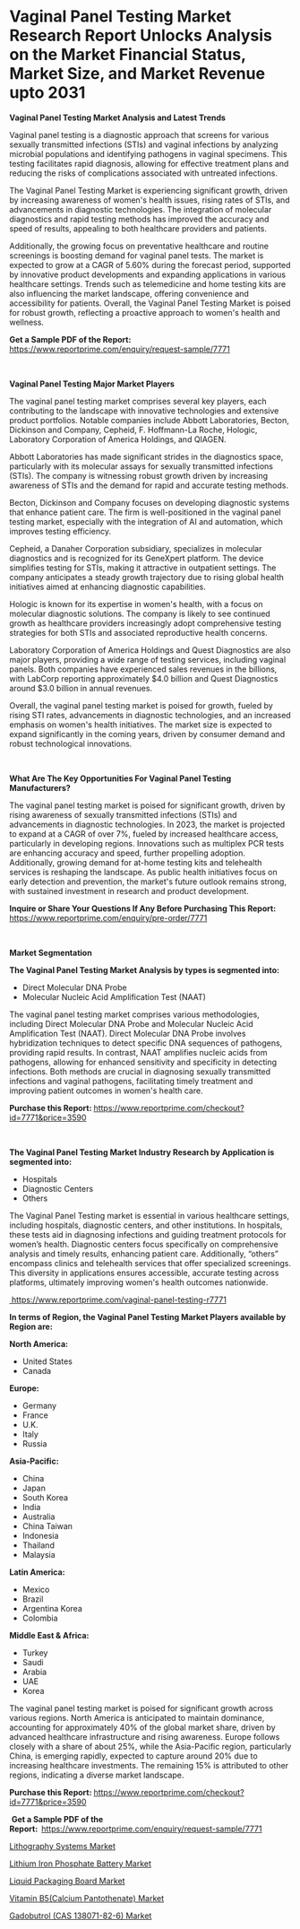 <p><h1>Vaginal Panel Testing Market Research Report Unlocks Analysis on the Market Financial Status, Market Size, and Market Revenue upto 2031</h1></p><p><strong>Vaginal Panel Testing Market Analysis and Latest Trends</strong></p>
<p><p>Vaginal panel testing is a diagnostic approach that screens for various sexually transmitted infections (STIs) and vaginal infections by analyzing microbial populations and identifying pathogens in vaginal specimens. This testing facilitates rapid diagnosis, allowing for effective treatment plans and reducing the risks of complications associated with untreated infections. </p><p>The Vaginal Panel Testing Market is experiencing significant growth, driven by increasing awareness of women's health issues, rising rates of STIs, and advancements in diagnostic technologies. The integration of molecular diagnostics and rapid testing methods has improved the accuracy and speed of results, appealing to both healthcare providers and patients. </p><p>Additionally, the growing focus on preventative healthcare and routine screenings is boosting demand for vaginal panel tests. The market is expected to grow at a CAGR of 5.60% during the forecast period, supported by innovative product developments and expanding applications in various healthcare settings. Trends such as telemedicine and home testing kits are also influencing the market landscape, offering convenience and accessibility for patients. Overall, the Vaginal Panel Testing Market is poised for robust growth, reflecting a proactive approach to women's health and wellness.</p></p>
<p><strong>Get a Sample PDF of the Report:&nbsp;</strong> <a href="https://www.reportprime.com/enquiry/request-sample/7771?utm_campaign=100&utm_medium=2&utm_source=Github&utm_content=ia&utm_term=28112024&utm_id=vaginal-panel-testing">https://www.reportprime.com/enquiry/request-sample/7771</a></p>
<p>&nbsp;</p>
<p><strong>Vaginal Panel Testing Major Market Players</strong></p>
<p><p>The vaginal panel testing market comprises several key players, each contributing to the landscape with innovative technologies and extensive product portfolios. Notable companies include Abbott Laboratories, Becton, Dickinson and Company, Cepheid, F. Hoffmann-La Roche, Hologic, Laboratory Corporation of America Holdings, and QIAGEN.</p><p>Abbott Laboratories has made significant strides in the diagnostics space, particularly with its molecular assays for sexually transmitted infections (STIs). The company is witnessing robust growth driven by increasing awareness of STIs and the demand for rapid and accurate testing methods.</p><p>Becton, Dickinson and Company focuses on developing diagnostic systems that enhance patient care. The firm is well-positioned in the vaginal panel testing market, especially with the integration of AI and automation, which improves testing efficiency.</p><p>Cepheid, a Danaher Corporation subsidiary, specializes in molecular diagnostics and is recognized for its GeneXpert platform. The device simplifies testing for STIs, making it attractive in outpatient settings. The company anticipates a steady growth trajectory due to rising global health initiatives aimed at enhancing diagnostic capabilities.</p><p>Hologic is known for its expertise in women's health, with a focus on molecular diagnostic solutions. The company is likely to see continued growth as healthcare providers increasingly adopt comprehensive testing strategies for both STIs and associated reproductive health concerns.</p><p>Laboratory Corporation of America Holdings and Quest Diagnostics are also major players, providing a wide range of testing services, including vaginal panels. Both companies have experienced sales revenues in the billions, with LabCorp reporting approximately $4.0 billion and Quest Diagnostics around $3.0 billion in annual revenues.</p><p>Overall, the vaginal panel testing market is poised for growth, fueled by rising STI rates, advancements in diagnostic technologies, and an increased emphasis on women's health initiatives. The market size is expected to expand significantly in the coming years, driven by consumer demand and robust technological innovations.</p></p>
<p>&nbsp;</p>
<p><strong>What Are The Key Opportunities For Vaginal Panel Testing Manufacturers?</strong></p>
<p><p>The vaginal panel testing market is poised for significant growth, driven by rising awareness of sexually transmitted infections (STIs) and advancements in diagnostic technologies. In 2023, the market is projected to expand at a CAGR of over 7%, fueled by increased healthcare access, particularly in developing regions. Innovations such as multiplex PCR tests are enhancing accuracy and speed, further propelling adoption. Additionally, growing demand for at-home testing kits and telehealth services is reshaping the landscape. As public health initiatives focus on early detection and prevention, the market's future outlook remains strong, with sustained investment in research and product development.</p></p>
<p><strong>Inquire or Share Your Questions If Any Before Purchasing This Report:</strong> <a href="https://www.reportprime.com/enquiry/pre-order/7771?utm_campaign=100&utm_medium=2&utm_source=Github&utm_content=ia&utm_term=28112024&utm_id=vaginal-panel-testing">https://www.reportprime.com/enquiry/pre-order/7771</a></p>
<p>&nbsp;</p>
<p><strong>Market Segmentation</strong></p>
<p><strong>The Vaginal Panel Testing Market Analysis by types is segmented into:</strong></p>
<p><ul><li>Direct Molecular DNA Probe</li><li>Molecular Nucleic Acid Amplification Test (NAAT)</li></ul></p>
<p><p>The vaginal panel testing market comprises various methodologies, including Direct Molecular DNA Probe and Molecular Nucleic Acid Amplification Test (NAAT). Direct Molecular DNA Probe involves hybridization techniques to detect specific DNA sequences of pathogens, providing rapid results. In contrast, NAAT amplifies nucleic acids from pathogens, allowing for enhanced sensitivity and specificity in detecting infections. Both methods are crucial in diagnosing sexually transmitted infections and vaginal pathogens, facilitating timely treatment and improving patient outcomes in women's health care.</p></p>
<p><strong>Purchase this Report:&nbsp;</strong><a href="https://www.reportprime.com/checkout?id=7771&price=3590&utm_campaign=100&utm_medium=2&utm_source=Github&utm_content=ia&utm_term=28112024&utm_id=vaginal-panel-testing">https://www.reportprime.com/checkout?id=7771&price=3590</a></p>
<p>&nbsp;</p>
<p><strong>The Vaginal Panel Testing Market Industry Research by Application is segmented into:</strong></p>
<p><ul><li>Hospitals</li><li>Diagnostic Centers</li><li>Others</li></ul></p>
<p><p>The Vaginal Panel Testing market is essential in various healthcare settings, including hospitals, diagnostic centers, and other institutions. In hospitals, these tests aid in diagnosing infections and guiding treatment protocols for women’s health. Diagnostic centers focus specifically on comprehensive analysis and timely results, enhancing patient care. Additionally, “others” encompass clinics and telehealth services that offer specialized screenings. This diversity in applications ensures accessible, accurate testing across platforms, ultimately improving women's health outcomes nationwide.</p></p>
<p><a href="https://www.reportprime.com/vaginal-panel-testing-r7771?utm_campaign=100&utm_medium=2&utm_source=Github&utm_content=ia&utm_term=28112024&utm_id=vaginal-panel-testing">&nbsp;https://www.reportprime.com/vaginal-panel-testing-r7771</a></p>
<p><strong>In terms of Region, the Vaginal Panel Testing Market Players available by Region are:</strong></p>
<p>
    <p> <strong> North America: </strong>
        <ul>
            <li>United States</li>
            <li>Canada</li>
        </ul>
        </p> 
    <p> <strong> Europe: </strong>
        <ul>
            <li>Germany</li>
            <li>France</li>
            <li>U.K.</li>
            <li>Italy</li>
            <li>Russia</li>
        </ul>
        </p> 
    <p> <strong> Asia-Pacific: </strong>
        <ul>
            <li>China</li>
            <li>Japan</li>
            <li>South Korea</li>
            <li>India</li>
            <li>Australia</li>
            <li>China Taiwan</li>
            <li>Indonesia</li>
            <li>Thailand</li>
            <li>Malaysia</li>
        </ul>
        </p> 
    <p> <strong> Latin America: </strong>
        <ul>
            <li>Mexico</li>
            <li>Brazil</li>
            <li>Argentina Korea</li>
            <li>Colombia</li>
        </ul>
        </p> 
    <p> <strong> Middle East & Africa: </strong>
        <ul>
            <li>Turkey</li>
            <li>Saudi</li>
            <li>Arabia</li>
            <li>UAE</li>
            <li>Korea</li>
        </ul>
    </p>
    </p>
<p><p>The vaginal panel testing market is poised for significant growth across various regions. North America is anticipated to maintain dominance, accounting for approximately 40% of the global market share, driven by advanced healthcare infrastructure and rising awareness. Europe follows closely with a share of about 25%, while the Asia-Pacific region, particularly China, is emerging rapidly, expected to capture around 20% due to increasing healthcare investments. The remaining 15% is attributed to other regions, indicating a diverse market landscape.</p></p>
<p><strong>Purchase this Report: </strong><a href="https://www.reportprime.com/checkout?id=7771&price=3590&utm_campaign=100&utm_medium=2&utm_source=Github&utm_content=ia&utm_term=28112024&utm_id=vaginal-panel-testing">https://www.reportprime.com/checkout?id=7771&price=3590</a></p>
<p>&nbsp;<strong>Get a Sample PDF of the Report:&nbsp;&nbsp;</strong><a href="https://www.reportprime.com/enquiry/request-sample/7771?utm_campaign=100&utm_medium=2&utm_source=Github&utm_content=ia&utm_term=28112024&utm_id=vaginal-panel-testing">https://www.reportprime.com/enquiry/request-sample/7771</a></p>
<p><strong></strong></p>
<p><p><a href="https://www.linkedin.com/pulse/lithography-systems-market-segmentation-geographical-regions-ijlhe?utm_campaign=100&utm_medium=2&utm_source=Github&utm_content=ia&utm_term=28112024&utm_id=vaginal-panel-testing">Lithography Systems Market</a></p><p><a href="https://www.linkedin.com/pulse/lithium-iron-phosphate-battery-market-forecastfor-year2024-2031-ua3ye?utm_campaign=100&utm_medium=2&utm_source=Github&utm_content=ia&utm_term=28112024&utm_id=vaginal-panel-testing">Lithium Iron Phosphate Battery Market</a></p><p><a href="https://www.linkedin.com/pulse/liquid-packaging-board-market-essentials-key-players-demand-xp3fc?utm_campaign=100&utm_medium=2&utm_source=Github&utm_content=ia&utm_term=28112024&utm_id=vaginal-panel-testing">Liquid Packaging Board Market</a></p><p><a href="https://issuu.com/reportprime-2/docs/vitamin-b5calcium-pantothenate-mark_a98144bcb79540?utm_campaign=100&utm_medium=2&utm_source=Github&utm_content=ia&utm_term=28112024&utm_id=vaginal-panel-testing">Vitamin B5(Calcium Pantothenate) Market</a></p><p><a href="https://issuu.com/reportprime-2/docs/gadobutrol-cas-138071-82-6-market-s_3a3ffc6c761ee6?utm_campaign=100&utm_medium=2&utm_source=Github&utm_content=ia&utm_term=28112024&utm_id=vaginal-panel-testing">Gadobutrol (CAS 138071-82-6) Market</a></p></p>